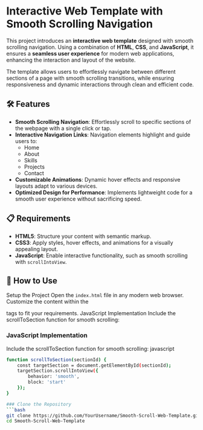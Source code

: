 # Interactive Web Template with Smooth Scrolling Navigation

This project introduces an **interactive web template** designed with smooth scrolling navigation. Using a combination of **HTML**, **CSS**, and **JavaScript**, it ensures a **seamless user experience** for modern web applications, enhancing the interaction and layout of the website.

The template allows users to effortlessly navigate between different sections of a page with smooth scrolling transitions, while ensuring responsiveness and dynamic interactions through clean and efficient code.

## 🛠️ Features
- **Smooth Scrolling Navigation**: Effortlessly scroll to specific sections of the webpage with a single click or tap.
- **Interactive Navigation Links**: Navigation elements highlight and guide users to:
    - Home
    - About
    - Skills
    - Projects
    - Contact
- **Customizable Animations**: Dynamic hover effects and responsive layouts adapt to various devices.
- **Optimized Design for Performance**: Implements lightweight code for a smooth user experience without sacrificing speed.

## 📋 Requirements
- **HTML5**: Structure your content with semantic markup.
- **CSS3**: Apply styles, hover effects, and animations for a visually appealing layout.
- **JavaScript**: Enable interactive functionality, such as smooth scrolling with `scrollIntoView`.

## 🚀 How to Use
Setup the Project
Open the `index.html` file in any modern web browser.
Customize the content within the <section> tags to fit your requirements.
JavaScript Implementation
Include the scrollToSection function for smooth scrolling:

### JavaScript Implementation

Include the scrollToSection function for smooth scrolling:
javascript
```bash
function scrollToSection(sectionId) {
    const targetSection = document.getElementById(sectionId);
    targetSection.scrollIntoView({
        behavior: 'smooth',
        block: 'start'
    });
}

### Clone the Repository
```bash
git clone https://github.com/YourUsername/Smooth-Scroll-Web-Template.git
cd Smooth-Scroll-Web-Template
